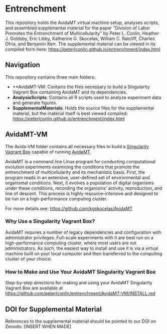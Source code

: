 # Entrenchment

This repository holds the AvidaMT virtual machine setup, analyses scripts, and assembled supplemental material for the paper "Division of Labor Promotes the Entrenchment of Multicellularity" by Peter L. Conlin, Heather J. Goldsby, Eric Libby, Katherine G. Skocelas, William C. Ratcliff, Charles Ofria, and Benjamin Kerr.
The supplemental material can be viewed in its compiled form here: https://peterlconlin.github.io/entrenchment/index.html


## Navigation

This repository contains three main folders:

- **AvidaMT-VM: Contains the files necessary to build a Singularity Vagrant Box containing AvidaMT and its dependencies.
- **AnalysisScripts**: Contains all R scripts used to analyze experiment data and generate figures.
- **SupplementalMaterials**: Holds the source files for the supplemental material, but the material itself is best viewed compiled: https://peterlconlin.github.io/entrenchment/index.html


## AvidaMT-VM

The Avida-VM folder contains all necessary files to build a [Singularity](https://sylabs.io/) [Vagrant Box](https://developer.hashicorp.com/vagrant/docs/boxes) capable of running [AvidaMT](https://github.com/kgskocelas/AvidaMT).

AvidaMT is a command line Linux program for conducting computational evolution experiments examining the conditions that promote the entrenchment of multicellularity and its mechanistic basis. First, the program reads in an extensive, user-defined set of environmental and organismal conditions. Next, it evolves a population of digital organisms under these conditions, recording the organisms’ activity, reproduction, and line of descent. This process is highly resource-intensive and designed to be run on a high-performance computing cluster.

For more details see: https://github.com/kgskocelas/AvidaMT


### Why Use a Singularity Vagrant Box?

AvidaMT requires a number of legacy dependencies and configuration with administrator privileges. Full-scale experiments with it are best run on a high-performance computing cluster, where most users are not administrators. As such, the easiest way to install and use it is via a virtual machine built on your local computer and then transferred to the computing cluster of your choice. 


### How to Make and Use Your AvidaMT Singularity Vagrant Box

Step-by-step directions for making and using your AvidaMT Singularity Vagrant Box are available at https://github.com/peterlconlin/entrenchment/AvidaMT-VM/INSTALL.md


## DOI for Supplemental Material

References to the supplemental material should be pointed to our DOI on Zenodo: [INSERT WHEN MADE]
